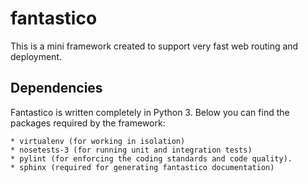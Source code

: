 fantastico
==========

This is a mini framework created to support very fast web routing and deployment.

Dependencies
------------

Fantastico is written completely in Python 3. Below you can find the packages required by the framework:

	* virtualenv (for working in isolation)
	* nosetests-3 (for running unit and integration tests)
	* pylint (for enforcing the coding standards and code quality).
	* sphinx (required for generating fantastico documentation)

